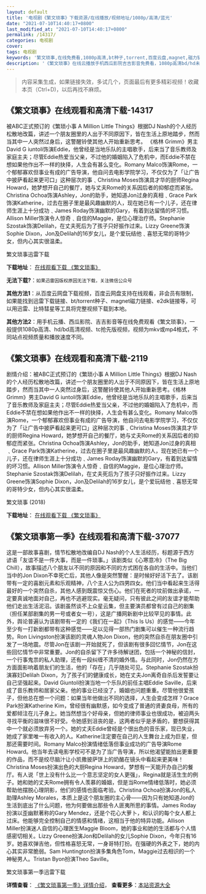 ```yaml
---
layout: default
title: '电视剧《繁文琐事》下载资源/在线播放/视频地址/1080p/高清/蓝光'
date: "2021-07-10T14:40:17+0800"
last_modified_at: "2021-07-10T14:40:17+0800"
permalink: /14317/
categories: 电视剧
cover:
tags: 电视剧
keywords: '繁文琐事,在线免费看,1080p高清,bt种子,torrent,百度云盘,magnet,磁力链,迅雷下载资源'
description: '《繁文琐事》在线云播放手机西瓜影院吉吉影音免费看，1080p高清bd/hd未删减完整版和tc抢先枪版，mkv/mp4格式，附带bt/torrent种子、magnet/磁力链、百度云盘、网盘资源迅雷下载链接'
---
```


>内容采集生成，如果链接失效，多试几个，页面最后有更多精彩视频！收藏本页（Ctrl+D)，以后再找不麻烦。


## 《繁文琐事》在线观看和高清下载-14317

被ABC正式预订的《繁琐小事 A Million Little Things》根据DJ Nash的个人经历松散地改篇，讲述一个朋友圈里的人出于不同原因下，皆在生活上原地踏步，然而当其中一人突然过身后，这警醒铃使其他人开始重新思考。 《格林 Grimm》男主David G iuntoli饰演Eddie，他曾经是当地乐队的主唱歌手，后来当了音乐教师及家庭主夫；尽管Eddie热爱当父亲，不过他的婚姻陷入了危机中，而Eddie不禁在想如果他作出不一样的抉择，人生会有甚么变化。Romany Malco饰演Rome，一个郁郁寡欢但事业有成的广告导演，他自问去电影学院学习，不仅仅为了「让广告中披萨看起来更可口」这种层次的事﹑Christina Moses饰演具才华的厨师Regina Howard，她梦想开自己的餐厅，她与丈夫Rome的关系因后者的抑郁症而紧张。 Christina Ochoa饰演Ashley，Jon的助手，她知道Jon过身的真相﹑Grace Park饰演Katherine，过去在圈子里是最风趣幽默的人，现在她已有一个儿子，还在律师生涯上十分成功﹑James Roday饰演幽默的Gary，有着到达留情的坏习惯。Allison Miller饰演令人惊奇﹑自信的Maggie，是位心理治疗师。Stephanie Szostak饰演Delilah，在丈夫死后为了孩子只好振作过来。Lizzy Greene饰演Sophie Dixon，Jon及Delilah的16岁女儿，是个爱玩结他﹑喜怒无常的哥特少女，但内心其实很温柔。


繁文琐事迅雷下载

**下载地址**： [在线观看下载 《繁文琐事》](https://www.993dy.com//vod-detail-id-34619.html) 


**无法下载?**：`如果迅雷因版权原因无法下载，关注微信公众号 `

**其他方法1**：从百度云网盘下载视频，百度云网盘支持在线观看，非会员有限制，如果能找到迅雷下载链接、bt/torrent种子、magnet磁力链接、e2dk链接等，可以用迅雷、比特彗星等工具将完整视频下载到本地。

**其他方法2**：用手机云播、西瓜影院、吉吉影音等在线免费观看《繁文琐事》，一般提供1080p高清、hd/bd高清视频、tc抢先版视频，视频为mkv或mp4格式，不同站点视频质量和播放速度不同。


## 《繁文琐事》在线观看和高清下载-2119

剧情介绍：被ABC正式预订的《繁琐小事 A Million Little Things》根据DJ Nash的个人经历松散地改篇，讲述一个朋友圈里的人出于不同原因下，皆在生活上原地踏步，然而当其中一人突然过身后，这警醒铃使其他人开始重新思考。《格林 Grimm》男主David G iuntoli饰演Eddie，他曾经是当地乐队的主唱歌手，后来当了音乐教师及家庭主夫；尽管Eddie热爱当父亲，不过他的婚姻陷入了危机中，而Eddie不禁在想如果他作出不一样的抉择，人生会有甚么变化。Romany Malco饰演Rome，一个郁郁寡欢但事业有成的广告导演，他自问去电影学院学习，不仅仅为了「让广告中披萨看起来更可口」这种层次的事﹑Christina Moses饰演具才华的厨师Regina Howard，她梦想开自己的餐厅，她与丈夫Rome的关系因后者的抑郁症而紧张。Christina Ochoa饰演Ashley，Jon的助手，她知道Jon过身的真相﹑Grace Park饰演Katherine，过去在圈子里是最风趣幽默的人，现在她已有一个儿子，还在律师生涯上十分成功﹑James Roday饰演幽默的Gary，有着到达留情的坏习惯。Allison Miller饰演令人惊奇﹑自信的Maggie，是位心理治疗师。Stephanie Szostak饰演Delilah，在丈夫死后为了孩子只好振作过来。Lizzy Greene饰演Sophie Dixon，Jon及Delilah的16岁女儿，是个爱玩结他﹑喜怒无常的哥特少女，但内心其实很温柔。


繁文琐事 (2018)

**下载地址**： [在线观看下载 《繁文琐事》](https://www.btbtdy.me/btdy/dy13627.html) 


## 《繁文琐事第一季》在线观看和高清下载-37077

这是一部故事喜剧，情节松散地改编自DJ Nash的个人生活经历，标题源于西方谚语「友谊不是一件大事，而是一件琐事。」该剧类似《心寒意冷》（The Big Chill），故事描述八个朋友以不同的原因和不同的方式困在各自的生活中。当他们当中的Jon Dixon不幸死亡后，其他人像是突然警醒：是时候好好活下去了。该剧带有一定的喜剧元素和乐观精神，八个主人公为四男四女。他们当中看起来生活得最好的一个突然自杀，其他人感到既震惊又伤心。他们在死者的坟前做出承诺，一定要真诚地面对自己，再也不逃避现实。毫无疑问，只有彼此之间的友谊才能帮助他们走出生活泥沼。该剧虽然谈不上众星云集，但主要演员都曾有过自己的剧集（担任某部剧集的男一号或者女一号），这是广播网新剧中比较罕见的事情。此外，舆论普遍认为该剧带有一定的《我们在一起》（This Is Us）的感觉——今年至少有一打新剧都带有这种感觉——足以见得一部热门剧集可以催生一种流行趋势。Ron Livingston扮演该剧的灵魂人物Jon Dixon，他的突然自杀在朋友圈中引发了一场地震。尽管Jon在该剧一开始就死了，但该剧有很多回忆情节，Jon在这些回忆情节中非常重要。Jon的自杀留下了许多待解谜团，包括一个神秘的信封，一个行事鬼祟的私人助理，还有一段纠缠不清的婚外情。与此同时，Jon仍然在方方面面影响着朋友们的生活，他的「存在」几乎随处可见。Stephanie Szostak扮演寡妇Delilah Dixon，为了孩子们的健康成长，她在丈夫Jon离奇自杀后发誓要让自己坚强起来。David Giuntoli扮演当地一个乐队的前任主唱Eddie Saville，后来成了音乐教师和居家父亲。他的事业已经没了，婚姻也问题重重。尽管他很爱孩子，但他总在想一个问题：如果当年他做出不同的选择，人生会变成怎样？Grace Park扮演Katherine Kim，曾经很有幽默感，如今变成了普通的贤妻良母，所有的爱都倾注在儿子身上。她当然想当个好母亲，但她的律师事业也很成功，被迫两头寻找平衡的滋味很不好受。令她感到沮丧的是，这两者似乎是矛盾的，要想获得其中一个就必须放弃另一个。她的丈夫Eddie曾经是个很出色的音乐家，现已失业，她成了家里唯一有收入的人。Katherine注定要在自己的人生舞台上成为巨星，但那还需要时间。Romany Malco扮演情绪低落但事业成功的广告导演Rome Howard。他当年去读电影学校可不是为了当广告导演，所以他渴望能拍出更重要的作品，而不是绞尽脑汁让小凯撒披萨饼上的奶酪在镜头中看起来更美味！Christina Moses扮演出色的大厨Regina Howard，梦想有一天能开办自己的餐厅。有人说「世上没有什么比一个意志坚定的女人更强」，Regina就是活生生的例子。她和她的丈夫Rome拥有令人羡慕的婚姻，但是当Rome情绪低落时，她必须帮助他摆脱心理阴影，他们的感情也面临考验。Christina Ochoa扮演Jon的私人助理Ashley Morales，本质上是这个朋友圈的主心骨——因为只有她知道Jon的生活到底出了什么问题，他为何要做出那些令人匪夷所思的事情。James Roday扮演以歪幽默著称的Gary Mendez，还是个花心大萝卜，和认识的每个女人都上过床。他能够完全控制自己的情感和情绪，这相当于他的特异功能。Allison Miller扮演迷人自信的心理医生Maggie Bloom，她的事业和她的生活都与个人情感密切相关。Lizzy Greene扮演Jon和Delilah的女儿Sophie Dixon，今年只有16岁。她喜欢弹吉他，但性格喜怒无常，一身哥特打扮。在强硬的外表之下，她的内心其实非常脆弱。Sam Huntington扮演多集角色Tom，Maggie过去相识的一个神秘男人。Tristan Byon扮演Theo Saville。


繁文琐事第一季迅雷下载

**详情查看**： [《繁文琐事第一季》详情介绍](/movie/37077/)， **查看更多**：[本站资源大全](/movie/t/all/)

